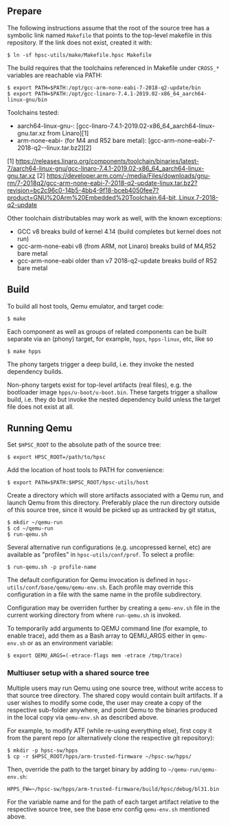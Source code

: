 ## Prepare

The following instructions assume that the root of the source tree has a
symbolic link named `Makefile` that points to the top-level makefile
in this repository. If the link does not exist, created it with:

    $ ln -sf hpsc-utils/make/Makefile.hpsc Makefile


The build requires that the toolchains referenced in Makefile under `CROSS_*`
variables are reachable via PATH:

    $ export PATH=$PATH:/opt/gcc-arm-none-eabi-7-2018-q2-update/bin
    $ export PATH=$PATH:/opt/gcc-linaro-7.4.1-2019.02-x86_64_aarch64-linux-gnu/bin

Toolchains tested:

* aarch64-linux-gnu-: [gcc-linaro-7.4.1-2019.02-x86_64_aarch64-linux-gnu.tar.xz from Linaro][1]
* arm-none-eabi- (for M4 and R52 bare metal): [gcc-arm-none-eabi-7-2018-q2--linux.tar.bz2][2]

[1] https://releases.linaro.org/components/toolchain/binaries/latest-7/aarch64-linux-gnu/gcc-linaro-7.4.1-2019.02-x86_64_aarch64-linux-gnu.tar.xz
[2] https://developer.arm.com/-/media/Files/downloads/gnu-rm/7-2018q2/gcc-arm-none-eabi-7-2018-q2-update-linux.tar.bz2?revision=bc2c96c0-14b5-4bb4-9f18-bceb4050fee7?product=GNU%20Arm%20Embedded%20Toolchain,64-bit,,Linux,7-2018-q2-update

Other toolchain distributables may work as well, with the known exceptions:
* GCC v8 breaks build of kernel 4.14 (build completes but kernel does not run)
* gcc-arm-none-eabi v8 (from ARM, not Linaro) breaks build of M4,R52 bare metal
* gcc-arm-none-eabi older than v7 2018-q2-update breaks build of R52 bare metal

## Build

To build all host tools, Qemu emulator, and target code:

    $ make

Each component as well as groups of related components can be built separate
via an (phony) target, for example, `hpps`, `hpps-linux`, etc, like so

    $ make hpps

The phony targets trigger a deep build, i.e. they invoke the nested
dependency builds.

Non-phony targets exist for top-level artifacts (real files), e.g.
the bootloader image `hpps/u-boot/u-boot.bin`. These targets trigger
a shallow build, i.e. they do but invoke the nested dependency build
unless the target file does not exist at all.

## Running Qemu

Set `$HPSC_ROOT` to the absolute path of the source tree:

    $ export HPSC_ROOT=/path/to/hpsc

Add the location of host tools to PATH for convenience:

    $ export PATH=$PATH:$HPSC_ROOT/hpsc-utils/host


Create a directory which will store artifacts associated with a Qemu run,
and launch Qemu from this directory. Preferably place the run directory outside
of this source tree, since it would be picked up as untracked by git status,

    $ mkdir ~/qemu-run
    $ cd ~/qemu-run
    $ run-qemu.sh

Several alternative run configurations (e.g. uncopressed kernel, etc) are
available as "profiles" in `hpsc-utils/conf/prof`. To select a profile:

    $ run-qemu.sh -p profile-name

The default configuration for Qemu invocation is defined in
`hpsc-utils/conf/base/qemu/qemu-env.sh`. Each profile may override this
configuration in a file with the same name in the profile subdirectory.

Configuration may be overriden further by creating a `qemu-env.sh`
file in the current working directory from where `run-qemu.sh` is invoked.

To temporarily add arguments to QEMU command line (for example, to enable
trace), add them as a Bash array to QEMU\_ARGS either in `qemu-env.sh` or as an
environment variable:

    $ export QEMU_ARGS=(-etrace-flags mem -etrace /tmp/trace)

### Multiuser setup with a shared source tree

Multiple users may run Qemu using one source tree, without write access to that
source tree directory. The shared copy would contain built artifacts. If a user
wishes to modify some code, the user may create a copy of the respective
sub-folder anywhere, and point Qemu to the binaries produced in the local copy
via `qemu-env.sh` as described above.

For example, to modify ATF (while re-using everything else), first copy
it from the parent repo (or alternatively clone the respective git repository):

    $ mkdir -p hpsc-sw/hpps
    $ cp -r $HPSC_ROOT/hpps/arm-trusted-firmware ~/hpsc-sw/hpps/

Then, override the path to the target binary by adding to `~/qemu-run/qemu-env.sh`:

    HPPS_FW=~/hpsc-sw/hpps/arm-trusted-firmware/build/hpsc/debug/bl31.bin

For the variable name and for the path of each target artifact relative to the
respective source tree, see the base env config `qemu-env.sh` mentioned above.
